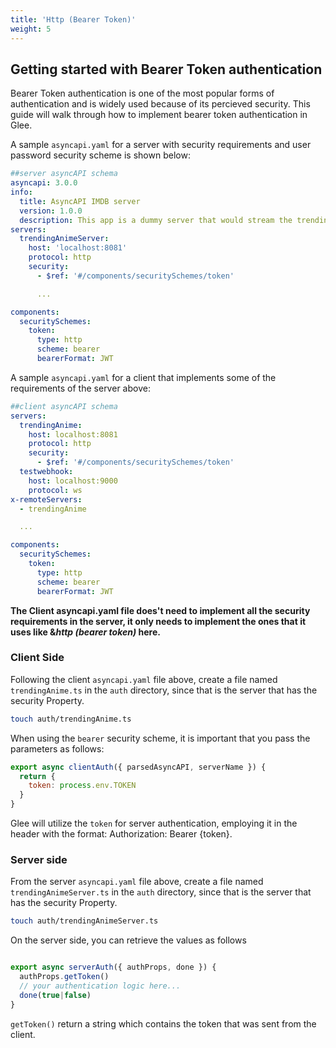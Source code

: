 ```yaml
---
title: 'Http (Bearer Token)'
weight: 5
---
```


## Getting started with Bearer Token authentication

Bearer Token authentication is one of the most popular forms of authentication and is widely used because of its percieved security. This guide will walk through how to implement bearer token authentication in Glee.

A sample `asyncapi.yaml` for a server with security requirements and user password security scheme is shown below:

```yaml
##server asyncAPI schema
asyncapi: 3.0.0
info:
  title: AsyncAPI IMDB server
  version: 1.0.0
  description: This app is a dummy server that would stream the trending/upcoming anime.
servers:
  trendingAnimeServer:
    host: 'localhost:8081'
    protocol: http
    security:
      - $ref: '#/components/securitySchemes/token'

      ...

components:
  securitySchemes:
    token:
      type: http
      scheme: bearer
      bearerFormat: JWT

```

A sample `asyncapi.yaml` for a client that implements some of the requirements of the server above:

```yaml
##client asyncAPI schema
servers:
  trendingAnime:
    host: localhost:8081
    protocol: http
    security:
      - $ref: '#/components/securitySchemes/token'
  testwebhook:
    host: localhost:9000
    protocol: ws
x-remoteServers:
  - trendingAnime

  ...

components:
  securitySchemes:
    token:
      type: http
      scheme: bearer
      bearerFormat: JWT

```

**The Client asyncapi.yaml file does't need to implement all the security requirements in the server, it only needs to implement the ones that it uses like &*http (bearer token)* here.**

### Client Side

Following the client `asyncapi.yaml` file above, create a file named `trendingAnime.ts` in the `auth` directory, since that is the server that has the security Property. 

```bash
touch auth/trendingAnime.ts
```

When using the `bearer` security scheme, it is important that you pass the parameters as follows:

```js
export async clientAuth({ parsedAsyncAPI, serverName }) {
  return {
    token: process.env.TOKEN
  }
}
```

Glee will utilize the `token` for server authentication, employing it in the header with the format: Authorization: Bearer {token}.

### Server side

From the server `asyncapi.yaml` file above, create a file named `trendingAnimeServer.ts` in the `auth` directory, since that is the server that has the security Property. 

```bash
touch auth/trendingAnimeServer.ts
```

On the server side, you can retrieve the values as follows

```js

export async serverAuth({ authProps, done }) {
  authProps.getToken()
  // your authentication logic here...
  done(true|false)
}

```

`getToken()` return a string which contains the token that was sent from the client.




